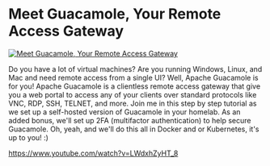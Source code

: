 # Meet Guacamole, Your Remote Access Gateway

[![Meet Guacamole, Your Remote Access Gateway](http://img.youtube.com/vi/LWdxhZyHT_8/0.jpg)](https://www.youtube.com/watch?v=LWdxhZyHT_8 "Meet Guacamole, Your Remote Access Gateway")

Do you have a lot of virtual machines?  Are you running Windows, Linux, and Mac and need remote access from a single UI?  Well, Apache Guacamole is for you!  Apache Guacamole is a clientless remote access gateway that give you a web portal to access any of your clients over standard protocols like VNC, RDP, SSH, TELNET, and more. Join me in this step by step tutorial as we set up a self-hosted version of Guacamole in your homelab.  As an added bonus, we'll set up 2FA (multifactor authentication) to help secure Guacamole.  Oh, yeah, and we'll do this all in Docker and or Kubernetes, it's up to you!  :)

https://www.youtube.com/watch?v=LWdxhZyHT_8